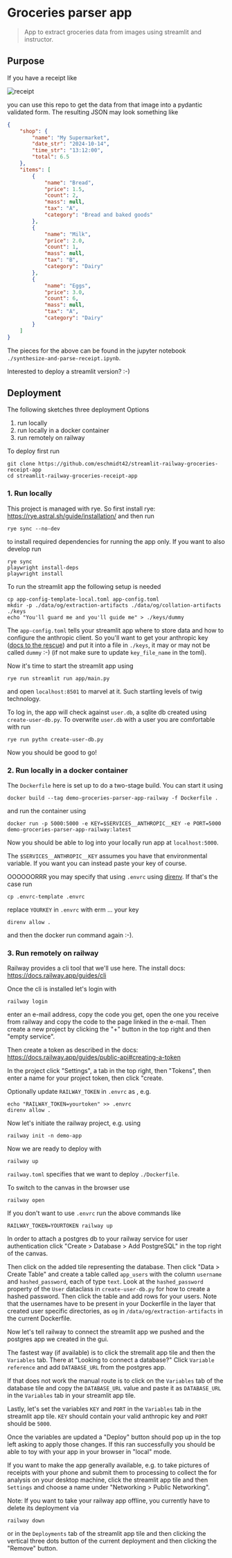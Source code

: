 # Groceries parser app

> App to extract groceries data from images using streamlit and instructor. 

## Purpose

If you have a receipt like 

![receipt](receipt.jpg)

you can use this repo to get the data from that image into a pydantic validated form. The resulting JSON may look something like

```json
{
    "shop": {
        "name": "My Supermarket",
        "date_str": "2024-10-14",
        "time_str": "13:12:00",
        "total": 6.5
    },
    "items": [
        {
            "name": "Bread",
            "price": 1.5,
            "count": 2,
            "mass": null,
            "tax": "A",
            "category": "Bread and baked goods"
        },
        {
            "name": "Milk",
            "price": 2.0,
            "count": 1,
            "mass": null,
            "tax": "B",
            "category": "Dairy"
        },
        {
            "name": "Eggs",
            "price": 3.0,
            "count": 6,
            "mass": null,
            "tax": "A",
            "category": "Dairy"
        }
    ]
}
```

The pieces for the above can be found in the jupyter notebook `./synthesize-and-parse-receipt.ipynb`.

Interested to deploy a streamlit version? :-)

## Deployment

The following sketches three deployment Options

1. run locally
2. run locally in a docker container
3. run remotely on railway

To deploy first run

    git clone https://github.com/eschmidt42/streamlit-railway-groceries-receipt-app
    cd streamlit-railway-groceries-receipt-app

### 1. Run locally

This project is managed with rye. So first install rye: https://rye.astral.sh/guide/installation/ and then run

    rye sync --no-dev

to install required dependencies for running the app only. If you want to also develop run

    rye sync
    playwright install-deps
    playwright install


To run the streamlit app the following setup is needed

    cp app-config-template-local.toml app-config.toml
    mkdir -p ./data/og/extraction-artifacts ./data/og/collation-artifacts ./keys
    echo "You'll guard me and you'll guide me" > ./keys/dummy

The `app-config.toml` tells your streamlit app where to store data and how to configure the anthropic client. So you'll want  to get your anthropic key ([docs to the rescue](https://docs.anthropic.com/en/docs/)) and put it into a file in `./keys`, it may or may not be called `dummy` :-) (if not make sure to update `key_file_name` in the toml). 

Now it's time to start the streamlit app using

    rye run streamlit run app/main.py

and open `localhost:8501` to marvel at it. Such startling levels of twig technology. 

To log in, the app will check against `user.db`, a sqlite db created using `create-user-db.py`. To overwrite `user.db` with a user you are comfortable with run

    rye run pythn create-user-db.py

Now you should be good to go!

### 2. Run locally in a docker container

The `Dockerfile` here is set up to do a two-stage build. You can start it using

    docker build --tag demo-groceries-parser-app-railway -f Dockerfile .

and run the container using

    docker run -p 5000:5000 -e KEY=$SERVICES__ANTHROPIC__KEY -e PORT=5000 demo-groceries-parser-app-railway:latest

Now you should be able to log into your locally run app at `localhost:5000`.

The `$SERVICES__ANTHROPIC__KEY` assumes you have that environmental variable. If you want you can instead paste your key of course. 

OOOOOORRR you may specify that using `.envrc` using [direnv](https://direnv.net/). If that's the case run

    cp .envrc-template .envrc

replace `YOURKEY` in `.envrc` with erm ... your key

    direnv allow .
    
and then the docker run command again :-).


### 3. Run remotely on railway

Railway provides a cli tool that we'll use here. The install docs: https://docs.railway.app/guides/cli

Once the cli is installed let's login with

    railway login

enter an e-mail address, copy the code you get, open the one you receive from railway and copy the code to the page linked in the e-mail. Then create a new project by clicking the "+" button in the top right and then "empty service".

Then create a token as described in the docs: https://docs.railway.app/guides/public-api#creating-a-token 

In the project click "Settings", a tab in the top right, then "Tokens", then enter a name for your project token, then click "create.

Optionally update `RAILWAY_TOKEN` in `.envrc` as , e.g.

    echo "RAILWAY_TOKEN=yourtoken" >> .envrc
    direnv allow .

Now let's initiate the railway project, e.g. using

    railway init -n demo-app

Now we are ready to deploy with

    railway up

`railway.toml` specifies that we want to deploy `./Dockerfile`.

To switch to the canvas in the browser use

    railway open

If you don't want to use `.envrc` run the above commands like 

    RAILWAY_TOKEN=YOURTOKEN railway up

In order to attach a postgres db to your railway service for user authentication click "Create > Database > Add PostgreSQL" in the top right of the canvas.

Then click on the added tile representing the database. Then click "Data > Create Table" and create a table called `app_users` with the column `username` and `hashed_password`, each of type `text`. Look at the `hashed_password` property of the `User` dataclass in `create-user-db.py` for how to create a hashed password. Then click the table and add rows for your users. Note that the usernames have to be present in your Dockerfile in the layer that created user specific directories, as `og` in `/data/og/extraction-artifacts` in the current Dockerfile. 

Now let's tell railway to connect the streamlit app we pushed and the postgres app we created in the gui.

The fastest way (if available) is to click the stremalit app tile and then the `Variables` tab. There at "Looking to connect a database?" Click `Variable reference` and add `DATABASE_URL` from the postgres app.

If that does not work the manual route is to click on the `Variables` tab of the database tile and copy the `DATABASE_URL` value and paste it as `DATABASE_URL` in the `Variables` tab in your streamlit app tile.

Lastly, let's set the variables `KEY` and `PORT` in the `Variables` tab in the streamlit app tile. `KEY` should contain your valid anthropic key and `PORT` should be `5000`.

Once the variables are updated a "Deploy" button should pop up in the top left asking to apply those changes. If this ran successfully you should be able to toy with your app in your browser in "local" mode. 

If you want to make the app generally available, e.g. to take pictures of receipts with your phone and submit them to processing to collect the for analysis on your desktop machine, click the streamlit app tile and then `Settings` and choose a name under "Networking > Public Networking".

Note: If you want to take your railway app offline, you currently have to delete its deployment via

    railway down

or in the `Deployments` tab of the streamlit app tile and then clicking the vertical three dots button of the current deployment and then clicking the "Remove" button.
